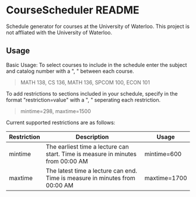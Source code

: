 # CourseScheduler README
Schedule generator for courses at the University of Waterloo. This project is not affliated with the University of Waterloo.

## Usage
Basic Usage:
To select courses to include in the schedule enter the subject and catalog number with a ", " between each course.  <br>
> MATH 138, CS 136, MATH 136, SPCOM 100, ECON 101

To add restrictions to sections included in your schedule, specify in the format "restriction=value" with a ", " seperating each restriction.  <br>
> mintime=298, maxtime=1500

Current supported restrictions are as follows:  <br>

| Restriction | Description | Usage |
| --------------- | ----------| ---- |
| mintime | The earliest time a lecture can start. Time is measure in minutes from 00:00 AM | mintime=600 |
| maxtime | The latest time a lecture can end. Time is measure in minutes from 00:00 AM | maxtime=1700 |
